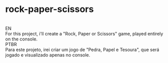 # rock-paper-scissors
<br>EN</br>
  For this project, i'll create a "Rock, Paper or Scissors" game, played entirely on the console.
<br>PTBR</br>
  Para este projeto, irei criar um jogo de "Pedra, Papel e Tesoura", que será jogado e visualizado apenas no console.